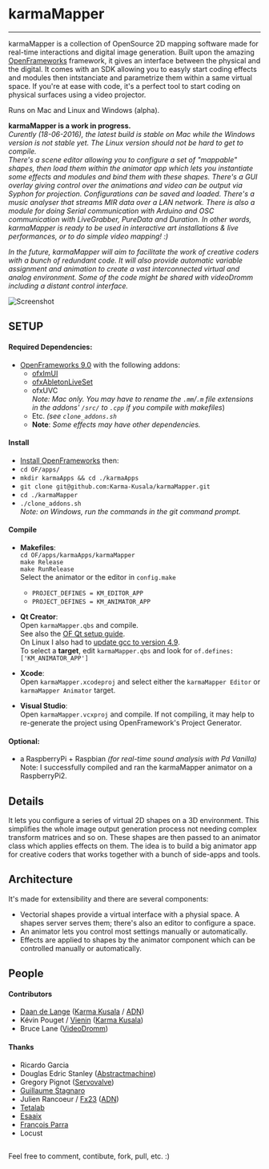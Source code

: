 # karmaMapper
________

karmaMapper is a collection of OpenSource 2D mapping software made for real-time interactions and digital image generation. Built upon the amazing [OpenFrameworks](http://www.openframeworks.cc/) framework, it gives an interface between the physical and the digital. It comes with an SDK allowing you to easyly start coding effects and modules then intstanciate and parametrize them within a same virtual space.
If you're at ease with code, it's a perfect tool to start coding on physical surfaces using a video projector.

Runs on Mac and Linux and Windows (alpha). 

__karmaMapper is a work in progress.__  
_Curently (18-06-2016), the latest build is stable on Mac while the Windows version is not stable yet. The Linux version should not be hard to get to compile.  
There's a scene editor allowing you to configure a set of "mappable" shapes, then load them within the animator app which lets you instantiate some effects and modules and bind them with these shapes.
There's a GUI overlay giving control over the animations and video can be output via Syphon for projection. Configurations can be saved and loaded. There's a music analyser that streams MIR data over a LAN network. There is also a module for doing Serial communication with Arduino and OSC communication with LiveGrabber, PureData and Duration. In other words, karmaMapper is ready to be used in interactive art installations & live performances, or to do simple video mapping! :)_

_In the future, karmaMapper will aim to facilitate the work of creative coders with a bunch of redundant code. It will also provide automatic variable assignment and animation to create a vast interconnected virtual and analog environment. Some of the code might be shared with videoDromm including a distant control interface._

![Screenshot](https://raw.githubusercontent.com/Karma-Kusala/karmaMapper/master/karmaMapper-cover-GIF.gif)

## SETUP
#### Required Dependencies:  
- [OpenFrameworks 9.0](http://www.openframeworks.cc/) with the following addons:  
	- [ofxImUI](https://github.com/jvcleave/ofxImGui)
	- [ofxAbletonLiveSet](https://github.com/satoruhiga/ofxAbletonLiveSet)	 
	- ofxUVC  
	_Note: Mac only. You may have to rename the `.mm`/`.m` file extensions in the addons' `/src/` to `.cpp` if you compile with makefiles_)
	- Etc. _(see `clone_addons.sh`_
	- __Note__: _Some effects may have other dependencies._
 
#### Install
- [Install OpenFrameworks](http://openframeworks.cc/setup/) then:
- `cd OF/apps/`
- `mkdir karmaApps && cd ./karmaApps`
- `git clone git@github.com:Karma-Kusala/karmaMapper.git`
- `cd ./karmaMapper`
- `./clone_addons.sh`  
_Note: on Windows, run the commands in the git command prompt._

#### Compile
- **Makefiles**:  
`cd OF/apps/karmaApps/karmaMapper`  
`make Release`  
`make RunRelease`   
Select the animator or the editor in `config.make`  
	- `PROJECT_DEFINES = KM_EDITOR_APP`
	- `PROJECT_DEFINES = KM_ANIMATOR_APP`
  
- **Qt Creator**:  
Open `karmaMapper.qbs` and compile.  
See also the [OF Qt setup guide](http://openframeworks.cc/setup/qtcreator/).  
On Linux I also had to [update gcc to version 4.9](http://askubuntu.com/questions/428198/getting-installing-gcc-g-4-9-on-ubuntu).  
To select a **target**, edit `karmaMapper.qbs` and look for `of.defines: ['KM_ANIMATOR_APP']`  

- **Xcode**:  
Open `karmaMapper.xcodeproj` and select either the `karmaMapper Editor` or `karmaMapper Animator` target.

- **Visual Studio**:  
Open `karmaMapper.vcxproj` and compile. If not compiling, it may help to re-generate the project using OpenFramework's Project Generator.

#### Optional:
- a RaspberryPi + Raspbian _(for real-time sound analysis with Pd Vanilla)_
Note: I successfully compiled and ran the karmaMapper animator on a RaspberryPi2.

## Details
It lets you configure a series of virtual 2D shapes on a 3D environment. This simplifies the whole image output generation process not needing complex transform matrices and so on. These shapes are then passed to an animator class which applies effects on them. The idea is to build a big animator app for creative coders that works together with a bunch of side-apps and tools.  

## Architecture
It's made for extensibility and there are several components:

- Vectorial shapes provide a virtual interface with a physial space. A shapes server serves them; there's also an editor to configure a space.
- An animator lets you control most settings manually or automatically.
- Effects are applied to shapes by the animator component which can be controlled manually or automatically.


## People
#### Contributors
- [Daan de Lange](http://daandelange.com/) ([Karma Kusala](http://karma-kusala.com/) / [ADN](http://artdistorsionsnumeriques.com/))
- Kévin Pouget / [Vienin](https://soundcloud.com/vienin) ([Karma Kusala](http://karma-kusala.com/))  
- Bruce Lane ([VideoDromm](https://github.com/brucelane))  

#### Thanks
 - Ricardo Garcia
 - Douglas Edric Stanley ([Abstractmachine](http://www.abstractmachine.net/))
 - Gregory Pignot ([Servovalve](http://www.servovalve.org/))
 - [Guillaume Stagnaro](http://stagnaro.net/)
 - Julien Rancoeur / [Fx23](https://soundcloud.com/fx23) ([ADN](http://artdistorsionsnumeriques.com/))
 - [Tetalab](http://tetalab.org/)
 - [Esaaix](http://ecole-art-aix.fr/)
 - [François Parra](http://www.autotune.eu/)
 - Locust

##  
Feel free to comment, contibute, fork, pull, etc. :)
